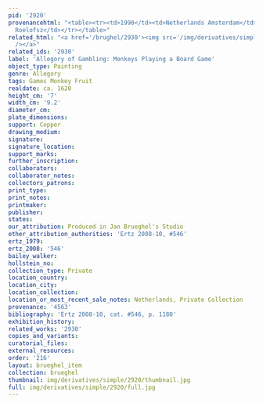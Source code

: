 ```yaml
---
pid: '2920'
provenancehtml: "<table><tr><td>1990</td><td>Netherlands Amsterdam</td><td>Gallery
  Roelofsz</td></tr></table>"
related_html: "<a href='/brughel/2930'><img src='/img/derivatives/simple/2930/thumbnail.jpg'
  /></a>"
related_ids: '2930'
label: 'Allegory of Gambling: Monkeys Playing a Board Game'
object_type: Painting
genre: Allegory
tags: Games Monkey Fruit
realdate: ca. 1620
height_cm: '7'
width_cm: '9.2'
diameter_cm:
plate_dimensions:
support: Copper
drawing_medium:
signature:
signature_location:
support_marks:
further_inscription:
collaborators:
collaborator_notes:
collectors_patrons:
print_type:
print_notes:
printmaker:
publisher:
states:
our_attribution: Produced in Jan Brueghel's Studio
other_attribution_authorities: 'Ertz 2008-10, #546'
ertz_1979:
ertz_2008: '546'
bailey_walker:
hollstein_no:
collection_type: Private
location_country:
location_city:
location_collection:
location_or_most_recent_sale_notes: Netherlands, Private Collection
provenance: '4563'
bibliography: 'Ertz 2008-10, cat. #546, p. 1180'
exhibition_history:
related_works: '2930'
copies_and_variants:
curatorial_files:
external_resources:
order: '216'
layout: brueghel_item
collection: brueghel
thumbnail: img/derivatives/simple/2920/thumbnail.jpg
full: img/derivatives/simple/2920/full.jpg
---
```

